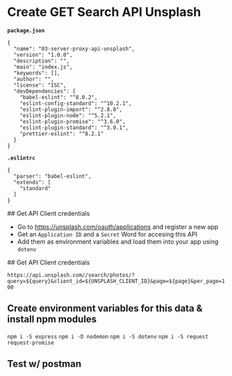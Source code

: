 # Create GET Search API Unsplash

**`package.json`**

```
{
  "name": "03-server-proxy-api-unsplash",
  "version": "1.0.0",
  "description": "",
  "main": "index.js",
  "keywords": [],
  "author": "",
  "license": "ISC",
  "devDependencies": {
    "babel-eslint": "^8.0.2",
    "eslint-config-standard": "^10.2.1",
    "eslint-plugin-import": "^2.8.0",
    "eslint-plugin-node": "^5.2.1",
    "eslint-plugin-promise": "^3.6.0",
    "eslint-plugin-standard": "^3.0.1",
    "prettier-eslint": "^8.2.1"
  }
}
```

**`.eslintrc`**

```
{
  "parser": "babel-eslint",
  "extends": [
    "standard"
  ]
}
```

## Get API Client credentials

- Go to https://unsplash.com/oauth/applications and register a new app
- Get an `Application ID` and a `Secret` Word for accesing this API
- Add them as environment variables and load them into your app using `dotenv`

## Get API Client credentials

`https://api.unsplash.com//search/photos/?query=${query}&client_id=${UNSPLASH_CLIENT_ID}&page=${page}&per_page=100`

## Create environment variables for this data & install npm modules

`npm i -S express`
`npm i -D nodemon`
`npm i -S dotenv`
`npm i -S request request-promise`

## Test w/ postman




